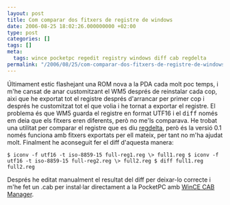 ```yaml
---
layout: post
title: Com comparar dos fitxers de registre de windows
date: 2006-08-25 18:02:26.000000000 +02:00
type: post
categories: []
tags: []
meta:
  tags: wince pocketpc regedit registry windows diff cab regdelta
permalink: "/2006/08/25/com-comparar-dos-fitxers-de-registre-de-windows/"
---
```

Últimament estic flashejant una ROM nova a la PDA cada molt poc temps, i m'he cansat de anar customitzant el WM5 després de reinstalar cada cop, aixi que he exportat tot el registre després d'arrancar per primer cop i després he customitzat tot el que volia i he tornat a exportar el registre. El problema és que WM5 guarda el registre en format UTF16 i el <tt>diff</tt> només em deia que els fitxers eren diferents, però no me'ls comparava. He trobat una utilitat per comparar el registre que es diu [regdelta](http://smithii.com/?q=node/77), però és la versió 0.1 només funciona amb fitxers exportats per ell mateix, per tant no m'ha ajudat molt. Finalment he aconseguit fer el diff d'aquesta manera:

```
$ iconv -f utf16 -t iso-8859-15 full-reg1.reg \> full1.reg $ iconv -f utf16 -t iso-8859-15 full-reg2.reg \> full2.reg $ diff full1.reg full2.reg
```

Després he editat manualment el resultat del diff per deixar-lo correcte i m'he fet un .cab per instal·lar directament a la PocketPC amb [WinCE CAB Manager](http://www.ocpsoftware.com/products.php?nm=cecabmgr).

